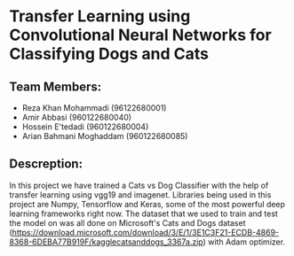 # Transfer Learning using Convolutional Neural Networks for Classifying Dogs and Cats

## Team Members:
- Reza Khan Mohammadi (96122680001)
- Amir Abbasi (960122680040)
- Hossein E'tedadi (960122680004)
- Arian Bahmani Moghaddam (960122680085)

## Descreption:
In this project we have trained a Cats vs Dog Classifier with the help of transfer learning using vgg19 and imagenet. Libraries being used in this project are Numpy, Tensorflow and Keras, some of the most powerful deep learning frameworks right now. The dataset that we used to train and test the model on was all done on Microsoft's Cats and Dogs dataset (https://download.microsoft.com/download/3/E/1/3E1C3F21-ECDB-4869-8368-6DEBA77B919F/kagglecatsanddogs_3367a.zip) with Adam optimizer.
